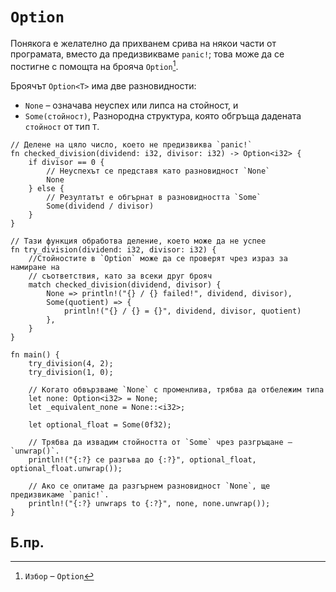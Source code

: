# `Option`

Понякога е желателно да прихванем срива на някои части от програмата, вместо да
предизвикваме `panic!`; това може да се постигне с помощта на брояча
`Option`[^Option].

Броячът `Option<T>` има две разновидности:

* `None` – означава неуспех или липса на стойност, и
* `Some(стойност)`, Разнородна структура, която обгръща дадената `стойност` от тип `T`.

```rust,editable,ignore,mdbook-runnable
// Делене на цяло число, което не предизвиква `panic!`
fn checked_division(dividend: i32, divisor: i32) -> Option<i32> {
    if divisor == 0 {
        // Неуспехът се представя като разновидност `None`
        None
    } else {
        // Резултатът е обгърнат в разновидността `Some`
        Some(dividend / divisor)
    }
}

// Тази функция обработва деление, което може да не успее
fn try_division(dividend: i32, divisor: i32) {
    //Стойностите в `Option` може да се проверят чрез израз за намиране на
    // съответствия, като за всеки друг брояч
    match checked_division(dividend, divisor) {
        None => println!("{} / {} failed!", dividend, divisor),
        Some(quotient) => {
            println!("{} / {} = {}", dividend, divisor, quotient)
        },
    }
}

fn main() {
    try_division(4, 2);
    try_division(1, 0);

    // Когато обвързваме `None` с променлива, трябва да отбележим типа
    let none: Option<i32> = None;
    let _equivalent_none = None::<i32>;

    let optional_float = Some(0f32);

    // Трябва да извадим стойността от `Some` чрез разгръщане – `unwrap()`.
    println!("{:?} се разгъва до {:?}", optional_float, optional_float.unwrap());

    // Ако се опитаме да разгърнем разновидност `None`, ще предизвикаме `panic!`.
    println!("{:?} unwraps to {:?}", none, none.unwrap());
}
```

## Б.пр.

[^Option]: `Избор` – `Option`
